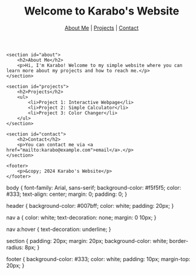 <!DOCTYPE html>
<html lang="en">
<head>
    <meta charset="UTF-8">
    <meta name="viewport" content="width=device-width, initial-scale=1.0">
    <title>Karabo's Website</title>
</head>
<body>
    <header>
        <h1>Welcome to Karabo's Website</h1>
        <nav>
            <a href="#about">About Me</a> | 
            <a href="#projects">Projects</a> | 
            <a href="#contact">Contact</a>
        </nav>
    </header>

    <section id="about">
        <h2>About Me</h2>
        <p>Hi, I'm Karabo! Welcome to my simple website where you can learn more about my projects and how to reach me.</p>
    </section>

    <section id="projects">
        <h2>Projects</h2>
        <ul>
            <li>Project 1: Interactive Webpage</li>
            <li>Project 2: Simple Calculator</li>
            <li>Project 3: Color Changer</li>
        </ul>
    </section>

    <section id="contact">
        <h2>Contact</h2>
        <p>You can contact me via <a href="mailto:karabo@example.com">email</a>.</p>
    </section>

    <footer>
        <p>&copy; 2024 Karabo's Website</p>
    </footer>
</body>
</html>
body {
    font-family: Arial, sans-serif;
    background-color: #f5f5f5;
    color: #333;
    text-align: center;
    margin: 0;
    padding: 0;
}

header {
    background-color: #007bff;
    color: white;
    padding: 20px;
}

nav a {
    color: white;
    text-decoration: none;
    margin: 0 10px;
}

nav a:hover {
    text-decoration: underline;
}

section {
    padding: 20px;
    margin: 20px;
    background-color: white;
    border-radius: 8px;
}

footer {
    background-color: #333;
    color: white;
    padding: 10px;
    margin-top: 20px;
}
